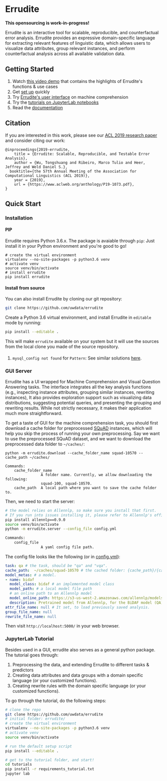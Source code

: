 # Errudite

**This opensourcing is work-in-progress!**

Errudite is an interactive tool for scalable, reproducible, and counterfactual error analysis. 
Errudite provides an expressive domain-specific language for extracting relevant features of
linguistic data, which allows users to visualize data attributes, group relevant instances,
and perform counterfactual analysis across all available validation data. 


## Getting Started

1. Watch [this video demo](https://youtu.be/Dil5i0AYyu8) that contains the highlights of Errudite's functions & use cases 
2. Get [set up](#installation) quickly
3. Try [Errudite's user interface](#gui-server) on machine comprehension
4. Try the [tutorials on JupyterLab notebooks](#jupyterLab-tutorial)
5. Read the [documentation](https://errudite.readthedocs.io/en/latest/)

## Citation
If you are interested in this work, please see our 
[ACL 2019 research paper](https://homes.cs.washington.edu/~wtshuang/static/papers/2019-acl-errudite.pdf)
and consider citing our work:
```
@inproceedings{2019-errudite,
    title = {Errudite: Scalable, Reproducible, and Testable Error Analysis},
    author = {Wu, Tongshuang and Ribeiro, Marco Tulio and Heer, Jeffrey and Weld Daniel S.},
  booktitle={the 57th Annual Meeting of the Association for Computational Linguistics (ACL 2019)},
    year = {2019},
    url = {https://www.aclweb.org/anthology/P19-1073.pdf},
}
```

## Quick Start

### Installation

#### PIP
Errudite requires Python 3.6.x. The package is avaiable through `pip`: 
Just install it in your Python environment and you're good to go!

```SH
# create the virtual environment
virtualenv --no-site-packages -p python3.6 venv
# activate venv
source venv/bin/activate
# install errudite
pip install errudite
```

#### Install from source

You can also install Errudite by cloning our git repository:

```sh
git clone https://github.com/uwdata/errudite
```

Create a Python 3.6 virtual environment, and install Errudite in `editable` mode by running:

```sh
pip install --editable .
```

This will make `errudite` available on your system but it will use the sources from the local clone
you made of the source repository.

#### 
1. `mysql_config not found` for `Pattern`: See similar solutions [here](https://github.com/PyMySQL/mysqlclient-python#prerequisites).


### GUI Server

Errudite has a UI wrapped for Machine Comprehension and Visual Question Answering tasks.
The interface integrates all the key analysis functions (e.g., inspecting instance attributes,
grouping similar instances, rewriting instances), It also provides exploration 
support such as visualizing data distributions, suggesting potential queries, and presenting the 
grouping and rewriting results. While not strictly necessary, it makes their application much 
more straightforward.

To get a taste of GUI for the machine comprehension task, you should first download a cache folder 
for preprocessed [SQuAD](https://rajpurkar.github.io/SQuAD-explorer/) instances, which will help you
skip the process of running your own preprocessing. Say we want to use the preprocessed SQuAD dataset,
and we want to download the preprocessed data folder to `~/caches/`:

```
python -m errudite.download --cache_folder_name squad-10570 --cache_path ~/caches/

Commands:
    cache_folder_name
                A folder name. Currently, we allow downloading the following:
                squad-100, squad-10570.
    cache_path  A local path where you want to save the cache folder to.
```

Then, we need to start the server: 

```sh
# the model relies on Allennlp, so make sure you install that first.
# If you run into issues installing it, please refer to Allennlp's official page: https://github.com/allenai/allennlp
pip install allennlp==0.9.0
source venv/bin/activate
python -m errudite.server --config_file config.yml

Commands:
    config_file
                A yaml config file path.
```
The config file looks like the following (or in [config.yml](config.yml)):

```yml
task: qa # the task, should be "qa" and "vqa".
cache_path:  ~/caches/squad-10570 # the cached folder: {cache_path}/{cache_folder_name}/
model_metas: # a model.
- name: bidaf
  model_class: bidaf # an implemented model class
  model_path: # a local model file path
  # an online path to an Allennlp model
  model_online_path: https://s3-us-west-2.amazonaws.com/allennlp/models/bidaf-model-2017.09.15-charpad.tar.gz
  description: Pretrained model from Allennlp, for the BiDAF model (QA)
attr_file_name: null # It set, to load previously saved analysis.
group_file_name: null
rewrite_file_name: null
```

Then visit `http://localhost:5000/` in your web browser.


### JupyterLab Tutorial

Besides used in a GUI, errudite also serves as a general python package. The tutorial goes
through:
1. Preprocessing the data, and extending Errudite to different tasks & predictors
2. Creating data attributes and data groups with a domain specific language (or your customized functions).
3. Creating rewrite rules with the domain specific language (or your customized functions).

To go through the tutorial, do the following steps:

```sh
# clone the repo
git clone https://github.com/uwdata/errudite
# initial folder: errudite/
# create the virtual environment
virtualenv --no-site-packages -p python3.6 venv
# activate venv
source venv/bin/activate

# run the default setup script
pip install --editable .

# get to the tutorial folder, and start!
cd tutorials
pip install -r requirements_tutorial.txt
jupyter lab
```
